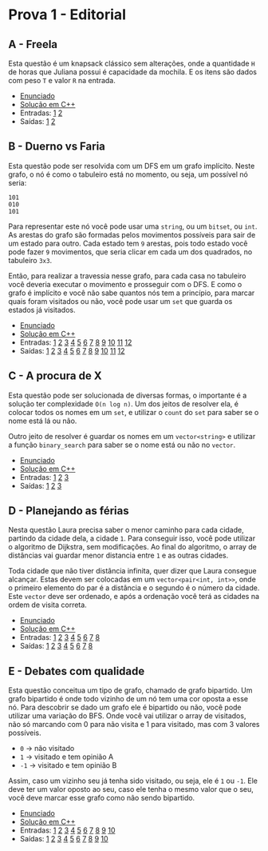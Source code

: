 # Prova 1 - Editorial

## A - Freela

Esta questão é um knapsack clássico sem alterações, onde a quantidade `H` de
horas que Juliana possui é capacidade da mochila. E os itens são dados com
peso `T` e valor `R` na entrada.

- [Enunciado](A.pdf)
- [Solução em C++](A.cpp)
- Entradas: [1](A.inp.1.txt) [2](A.inp.2.txt)
- Saídas: [1](A.out.1.txt) [2](A.out.2.txt)


## B - Duerno vs Faria

Esta questão pode ser resolvida com um DFS em um grafo implícito. Neste grafo,
o nó é como o tabuleiro está no momento, ou seja, um possível nó seria:

```
101
010
101
```

Para representar este nó você pode usar uma `string`, ou um `bitset`, ou `int`.
As arestas do grafo são formadas pelos movimentos possíveis para sair de um estado
para outro. Cada estado tem `9` arestas, pois todo estado você pode fazer `9`
movimentos, que seria clicar em cada um dos quadrados, no tabuleiro `3x3`.

Então, para realizar a travessia nesse grafo, para cada casa no tabuleiro você
deveria executar o movimento e prosseguir com o DFS. E como o grafo é implícito
e você não sabe quantos nós tem a princípio, para marcar quais foram visitados
ou não, você pode usar um `set` que guarda os estados já visitados.

- [Enunciado](B.pdf)
- [Solução em C++](B.cpp)
- Entradas: [1](B.inp.1.txt) [2](B.inp.2.txt) [3](B.inp.3.txt) [4](B.inp.4.txt) [5](B.inp.5.txt) [6](B.inp.6.txt) [7](B.inp.7.txt) [8](B.inp.8.txt) [9](B.inp.9.txt) [10](B.inp.10.txt) [11](B.inp.11.txt) [12](B.inp.12.txt)
- Saídas: [1](B.out.1.txt) [2](B.out.2.txt) [3](B.out.3.txt) [4](B.out.4.txt) [5](B.out.5.txt) [6](B.out.6.txt) [7](B.out.7.txt) [8](B.out.8.txt) [9](B.out.9.txt) [10](B.out.10.txt) [11](B.out.11.txt) [12](B.out.12.txt)


## C - A procura de X

Esta questão pode ser solucionada de diversas formas, o importante é a solução
ter complexidade `O(n log n)`. Um dos jeitos de resolver ela, é colocar todos
os nomes em um `set`, e utilizar o `count` do `set` para saber se o nome está lá
ou não.

Outro jeito de resolver é guardar os nomes em um `vector<string>` e utilizar
a função `binary_search` para saber se o nome está ou não no `vector`.


- [Enunciado](C.pdf)
- [Solução em C++](C.cpp)
- Entradas: [1](C.inp.1.txt) [2](C.inp.2.txt) [3](C.inp.3.txt)
- Saídas: [1](C.out.1.txt) [2](C.out.2.txt) [3](C.out.3.txt)


## D - Planejando as férias

Nesta questão Laura precisa saber o menor caminho para cada cidade, partindo
da cidade dela, a cidade `1`. Para conseguir isso, você pode utilizar o
algoritmo de Dijkstra, sem modificações. Ao final do algoritmo, o array de
distâncias vai guardar menor distancia entre `1` e as outras cidades.

Toda cidade que não tiver distância infinita, quer dizer que Laura consegue
alcançar. Estas devem ser colocadas em um `vector<pair<int, int>>`, onde
o primeiro elemento do par é a distância e o segundo é o número da cidade.
Este `vector` deve ser ordenado, e após a ordenação você terá as cidades na ordem
de visita correta.

- [Enunciado](D.pdf)
- [Solução em C++](D.cpp)
- Entradas: [1](D.inp.1.txt) [2](D.inp.2.txt) [3](D.inp.3.txt) [4](D.inp.4.txt) [5](D.inp.5.txt) [6](D.inp.6.txt) [7](D.inp.7.txt) [8](D.inp.8.txt)
- Saídas: [1](D.out.1.txt) [2](D.out.2.txt) [3](D.out.3.txt) [4](D.out.4.txt) [5](D.out.5.txt) [6](D.out.6.txt) [7](D.out.7.txt) [8](D.out.8.txt)


## E - Debates com qualidade

Esta questão conceitua um tipo de grafo, chamado de grafo bipartido. Um grafo
bipartido é onde todo vizinho de um nó tem uma cor oposta a esse nó. Para descobrir
se dado um grafo ele é bipartido ou não, você pode utilizar uma variação
do BFS. Onde você vai utilizar o array de visitados, não só marcando com 0 para
não visita e 1 para visitado, mas com 3 valores possíveis.

- `0` -> não visitado
- `1` -> visitado e tem opinião A
- `-1` -> visitado e tem opinião B

Assim, caso um vizinho seu já tenha sido visitado, ou seja, ele é `1` ou `-1`.
Ele deve ter um valor oposto ao seu, caso ele tenha o mesmo valor que o seu,
você deve marcar esse grafo como não sendo bipartido.

- [Enunciado](E.pdf)
- [Solução em C++](E.cpp)
- Entradas: [1](E.inp.1.txt) [2](E.inp.2.txt) [3](E.inp.3.txt) [4](E.inp.4.txt) [5](E.inp.5.txt) [6](E.inp.6.txt) [7](E.inp.7.txt) [8](E.inp.8.txt) [9](E.inp.9.txt) [10](E.inp.10.txt)
- Saídas: [1](E.out.1.txt) [2](E.out.2.txt) [3](E.out.3.txt) [4](E.out.4.txt) [5](E.out.5.txt) [6](E.out.6.txt) [7](E.out.7.txt) [8](E.out.8.txt) [9](E.out.9.txt) [10](E.out.10.txt)
